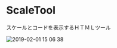 # ScaleTool
スケールとコードを表示するＨＴＭＬツール

![2019-02-01 15 06 38](https://user-images.githubusercontent.com/13625204/52105738-37a10d80-2633-11e9-8ffd-c052c60212b6.png)
